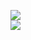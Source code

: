 [![](https://img.shields.io/badge/Made%20With-Github%20Spray-lightgrey.svg?style=for-the-badge&logo=github)](https://github.com/Annihil/github-spray#15551)  
[![](https://i.imgur.com/2DrTn0Z.gif)](https://github.com/Annihil/github-spray)